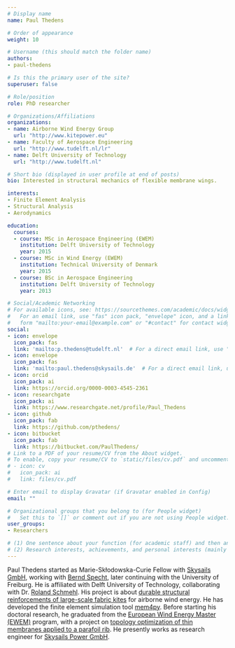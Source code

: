 ```yaml
---
# Display name
name: Paul Thedens

# Order of appearance
weight: 10

# Username (this should match the folder name)
authors:
- paul-thedens

# Is this the primary user of the site?
superuser: false

# Role/position
role: PhD researcher

# Organizations/Affiliations
organizations:
- name: Airborne Wind Energy Group
  url: "http://www.kitepower.eu"
- name: Faculty of Aerospace Engineering
  url: "http://www.tudelft.nl/lr"
- name: Delft University of Technology
  url: "http://www.tudelft.nl"

# Short bio (displayed in user profile at end of posts)
bio: Interested in structural mechanics of flexible membrane wings.

interests:
- Finite Element Analysis
- Structural Analysis
- Aerodynamics

education:
  courses:
  - course: MSc in Aerospace Engineering (EWEM)
    institution: Delft University of Technology
    year: 2015
  - course: MSc in Wind Energy (EWEM)
    institution: Technical University of Denmark
    year: 2015
  - course: BSc in Aerospace Engineering
    institution: Delft University of Technology
    year: 2013

# Social/Academic Networking
# For available icons, see: https://sourcethemes.com/academic/docs/widgets/#icons
#   For an email link, use "fas" icon pack, "envelope" icon, and a link in the
#   form "mailto:your-email@example.com" or "#contact" for contact widget.
social:
- icon: envelope
  icon_pack: fas
  link: 'mailto:p.thedens@tudelft.nl'  # For a direct email link, use "mailto:test@example.org".
- icon: envelope
  icon_pack: fas
  link: 'mailto:paul.thedens@skysails.de'  # For a direct email link, use "mailto:test@example.org".
- icon: orcid
  icon_pack: ai
  link: https://orcid.org/0000-0003-4545-2361
- icon: researchgate
  icon_pack: ai
  link: https://www.researchgate.net/profile/Paul_Thedens
- icon: github
  icon_pack: fab
  link: https://github.com/pthedens/
- icon: bitbucket
  icon_pack: fab
  link: https://bitbucket.com/PaulThedens/
# Link to a PDF of your resume/CV from the About widget.
# To enable, copy your resume/CV to `static/files/cv.pdf` and uncomment the lines below.  
# - icon: cv
#   icon_pack: ai
#   link: files/cv.pdf

# Enter email to display Gravatar (if Gravatar enabled in Config)
email: ""

# Organizational groups that you belong to (for People widget)
#   Set this to `[]` or comment out if you are not using People widget.  
user_groups:
- Researchers

# (1) One sentence about your function (for academic staff) and then another sentence about your role(s) within the training network
# (2) Research interests, achievements, and personal interests (mainly for researchers)
---
```


Paul Thedens started as Marie-Skłodowska-Curie Fellow with [Skysails GmbH](http://www.skysails.info/en/), working with [Bernd Specht](/authors/bernd-specht), later continuing with the University of Freiburg. He is affiliated with Delft University of Technology, collaborating with Dr. [Roland Schmehl](/authors/roland-schmehl/). His project is about [durable structural reinforcements of large-scale fabric kites](/project/esr10) for airborne wind energy. He has developed the finite element simulation tool [mem4py](https://github.com/pthedens/mem4py). Before starting his doctoral research, he graduated from the [European Wind Energy Master (EWEM)](https://ewem.tudelft.nl/) program, with a project on [topology optimization of thin membranes applied to a parafoil rib](http://resolver.tudelft.nl/uuid:9178f436-a0c3-4365-814a-3b375b2231c9). He presently works as research engineer for [Skysails Power GmbH](https://www.skysails.info/en/power/).
